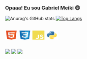 ### Opaaa! Eu sou Gabriel Meiki 😎

![Anurag's GitHub stats](https://github-readme-stats.vercel.app/api?username=Vini5610&show_icons=true&theme=vision-friendly-dark&hide=prs&count_private=true)
[![Top Langs](https://github-readme-stats.vercel.app/api/top-langs/?username=Vini5610&layout=compact&theme=vision-friendly-dark)](https://github.com/Vini5610/github-readme-stats)

<div style="display: inline_block"><br>
  <img align="center" alt="Rafa-HTML" height="30" width="40" src="https://raw.githubusercontent.com/devicons/devicon/master/icons/html5/html5-original.svg">
  <img align="center" alt="Rafa-CSS" height="30" width="40" src="https://raw.githubusercontent.com/devicons/devicon/master/icons/css3/css3-original.svg">
  <img align="center" alt="Rafa-Js" height="30" width="40" src="https://raw.githubusercontent.com/devicons/devicon/master/icons/javascript/javascript-plain.svg">
  <img align="center" alt="Rafa-Js" height="30" width="40" src="https://raw.githubusercontent.com/devicons/devicon/master/icons/python/python-original.svg">
</div>

 ##
 
 <div>
  
  <a href="https://www.instagram.com/jose_vini04/" target="_blank"><img src="https://img.shields.io/badge/-Instagram-%23E4405F?style=for-the-badge&logo=instagram&logoColor=white" target="_blank"></a>
  <a href = "mailto:claudiuvinicius123@gmail.com"><img src="https://img.shields.io/badge/-Gmail-%23333?style=for-the-badge&logo=gmail&logoColor=white" target="_blank"></a>
  <a href="https://www.linkedin.com/in/cláudio-vinicius-josé-mello-gomes-072ab6254/" target="_blank"><img src="https://img.shields.io/badge/-LinkedIn-%230077B5?style=for-the-badge&logo=linkedin&logoColor=white" target="_blank"></a> 
 </div>
